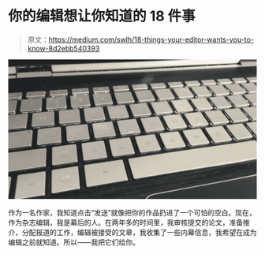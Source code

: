 # 你的编辑想让你知道的 18 件事

> 原文：<https://medium.com/swlh/18-things-your-editor-wants-you-to-know-8d2ebb540393>

![](img/c6d6fb21899add983cb9bb7d0ae301e9.png)

作为一名作家，我知道点击“发送”就像把你的作品扔进了一个可怕的空白。现在，作为杂志编辑，我是幕后的人。在两年多的时间里，我审核提交的论文，准备推介，分配报道的工作，编辑被接受的文章，我收集了一些内幕信息，我希望在成为编辑之前就知道。所以——我把它们给你。